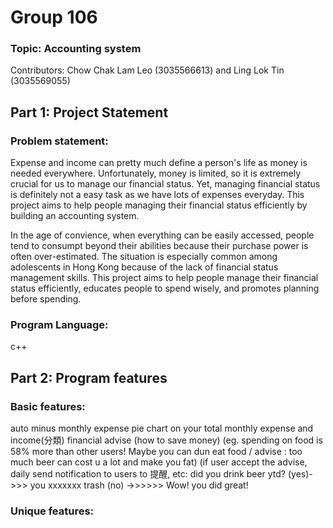# Group 106
### Topic: Accounting system
Contributors: Chow Chak Lam Leo (3035566613) and Ling Lok Tin (3035569055)
## Part 1: Project Statement
### Problem statement: 
Expense and income can pretty much define a person's life as money is needed everywhere. Unfortunately, money is limited, so it is extremely crucial for us to manage our financial status. Yet, managing financial status is definitely not a easy task as we have lots of expenses everyday. This project aims to help people managing their financial status efficiently by building an accounting system.

In the age of convience, when everything can be easily accessed, people tend to consumpt beyond their abilities because their purchase power is often over-estimated. The situation is especially common among adolescents in Hong Kong because of the lack of  financial status management skills. This project aims to help people manage their financial status efficiently, educates people to spend wisely, and promotes planning before spending. 

### Program Language:
c++
## Part 2: Program features


### Basic features:



auto minus monthly expense
pie chart on your total monthly expense and income(分類)
financial advise (how to save money) (eg. spending on food is 58% more than other users! Maybe you can dun eat food / advise : too much beer can cost u a lot and make you fat) (if user accept the advise, daily send notification to users to 提醒, etc: did you drink beer ytd? (yes)->>> you xxxxxxx trash (no) ->>>>>> Wow! you did great!

### Unique features:

